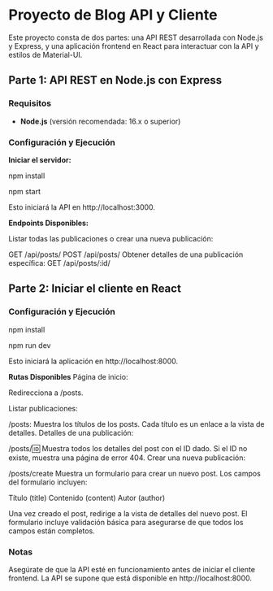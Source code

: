 # Proyecto de Blog API y Cliente

Este proyecto consta de dos partes: una API REST desarrollada con Node.js y Express, y una aplicación frontend en React para interactuar con la API y estilos de Material-UI.

## Parte 1: API REST en Node.js con Express

### Requisitos

- **Node.js** (versión recomendada: 16.x o superior)

### Configuración y Ejecución

**Iniciar el servidor:**

npm install

npm start

Esto iniciará la API en http://localhost:3000.

**Endpoints Disponibles:**

Listar todas las publicaciones o crear una nueva publicación:

GET /api/posts/
POST /api/posts/
Obtener detalles de una publicación específica:
GET /api/posts/:id/

## Parte 2: Iniciar el cliente en React

### Configuración y Ejecución

npm install

npm run dev

Esto iniciará la aplicación en http://localhost:8000.

**Rutas Disponibles**
   Página de inicio:
   
Redirecciona a /posts.

Listar publicaciones:

/posts: Muestra los títulos de los posts. Cada título es un enlace a la vista de detalles.
Detalles de una publicación:

/posts/:id: Muestra todos los detalles del post con el ID dado. Si el ID no existe, muestra una página de error 404.
Crear una nueva publicación:

/posts/create Muestra un formulario para crear un nuevo post. Los campos del formulario incluyen:

Título (title)
Contenido (content)
Autor (author)

Una vez creado el post, redirige a la vista de detalles del nuevo post. El formulario incluye validación básica para asegurarse de que todos los campos están completos.

### Notas

Asegúrate de que la API esté en funcionamiento antes de iniciar el cliente frontend.
La API se supone que está disponible en http://localhost:8000.
